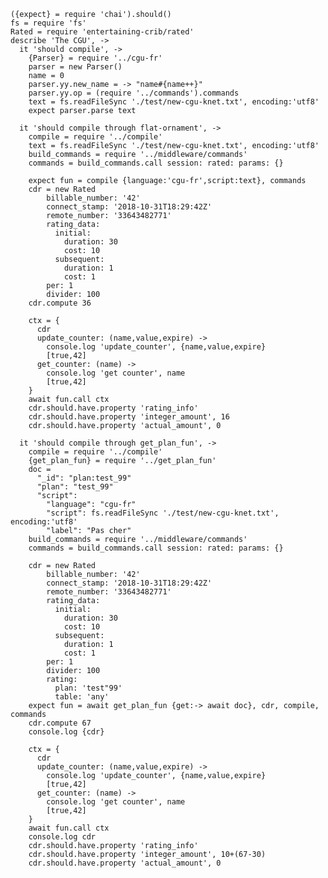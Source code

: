     ({expect} = require 'chai').should()
    fs = require 'fs'
    Rated = require 'entertaining-crib/rated'
    describe 'The CGU', ->
      it 'should compile', ->
        {Parser} = require '../cgu-fr'
        parser = new Parser()
        name = 0
        parser.yy.new_name = -> "name#{name++}"
        parser.yy.op = (require '../commands').commands
        text = fs.readFileSync './test/new-cgu-knet.txt', encoding:'utf8'
        expect parser.parse text

      it 'should compile through flat-ornament', ->
        compile = require '../compile'
        text = fs.readFileSync './test/new-cgu-knet.txt', encoding:'utf8'
        build_commands = require '../middleware/commands'
        commands = build_commands.call session: rated: params: {}

        expect fun = compile {language:'cgu-fr',script:text}, commands
        cdr = new Rated
            billable_number: '42'
            connect_stamp: '2018-10-31T18:29:42Z'
            remote_number: '33643482771'
            rating_data:
              initial:
                duration: 30
                cost: 10
              subsequent:
                duration: 1
                cost: 1
            per: 1
            divider: 100
        cdr.compute 36

        ctx = {
          cdr
          update_counter: (name,value,expire) ->
            console.log 'update_counter', {name,value,expire}
            [true,42]
          get_counter: (name) ->
            console.log 'get counter', name
            [true,42]
        }
        await fun.call ctx
        cdr.should.have.property 'rating_info'
        cdr.should.have.property 'integer_amount', 16
        cdr.should.have.property 'actual_amount', 0

      it 'should compile through get_plan_fun', ->
        compile = require '../compile'
        {get_plan_fun} = require '../get_plan_fun'
        doc =
          "_id": "plan:test_99"
          "plan": "test_99"
          "script":
            "language": "cgu-fr"
            "script": fs.readFileSync './test/new-cgu-knet.txt', encoding:'utf8'
            "label": "Pas cher"
        build_commands = require '../middleware/commands'
        commands = build_commands.call session: rated: params: {}

        cdr = new Rated
            billable_number: '42'
            connect_stamp: '2018-10-31T18:29:42Z'
            remote_number: '33643482771'
            rating_data:
              initial:
                duration: 30
                cost: 10
              subsequent:
                duration: 1
                cost: 1
            per: 1
            divider: 100
            rating:
              plan: 'test"99'
              table: 'any'
        expect fun = await get_plan_fun {get:-> await doc}, cdr, compile, commands
        cdr.compute 67
        console.log {cdr}

        ctx = {
          cdr
          update_counter: (name,value,expire) ->
            console.log 'update_counter', {name,value,expire}
            [true,42]
          get_counter: (name) ->
            console.log 'get counter', name
            [true,42]
        }
        await fun.call ctx
        console.log cdr
        cdr.should.have.property 'rating_info'
        cdr.should.have.property 'integer_amount', 10+(67-30)
        cdr.should.have.property 'actual_amount', 0
